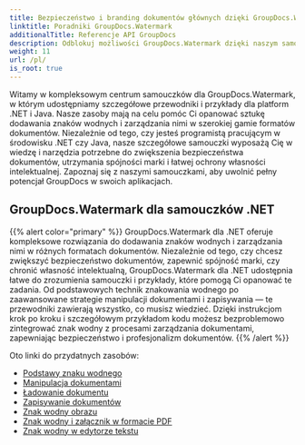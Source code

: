 ```yaml
---
title: Bezpieczeństwo i branding dokumentów głównych dzięki GroupDocs.Watermark
linktitle: Poradniki GroupDocs.Watermark
additionalTitle: Referencje API GroupDocs
description: Odblokuj możliwości GroupDocs.Watermark dzięki naszym samouczkom dotyczącym .NET i Java. Opanuj techniki znakowania wodnego w celu zapewnienia bezpieczeństwa dokumentów i budowania marki.
weight: 11
url: /pl/
is_root: true
---
```


Witamy w kompleksowym centrum samouczków dla GroupDocs.Watermark, w którym udostępniamy szczegółowe przewodniki i przykłady dla platform .NET i Java. Nasze zasoby mają na celu pomóc Ci opanować sztukę dodawania znaków wodnych i zarządzania nimi w szerokiej gamie formatów dokumentów. Niezależnie od tego, czy jesteś programistą pracującym w środowisku .NET czy Java, nasze szczegółowe samouczki wyposażą Cię w wiedzę i narzędzia potrzebne do zwiększenia bezpieczeństwa dokumentów, utrzymania spójności marki i łatwej ochrony własności intelektualnej. Zapoznaj się z naszymi samouczkami, aby uwolnić pełny potencjał GroupDocs w swoich aplikacjach.


## GroupDocs.Watermark dla samouczków .NET
{{% alert color="primary" %}}
GroupDocs.Watermark dla .NET oferuje kompleksowe rozwiązania do dodawania znaków wodnych i zarządzania nimi w różnych formatach dokumentów. Niezależnie od tego, czy chcesz zwiększyć bezpieczeństwo dokumentów, zapewnić spójność marki, czy chronić własność intelektualną, GroupDocs.Watermark dla .NET udostępnia łatwe do zrozumienia samouczki i przykłady, które pomogą Ci opanować te zadania. Od podstawowych technik znakowania wodnego po zaawansowane strategie manipulacji dokumentami i zapisywania — te przewodniki zawierają wszystko, co musisz wiedzieć. Dzięki instrukcjom krok po kroku i szczegółowym przykładom kodu możesz bezproblemowo zintegrować znak wodny z procesami zarządzania dokumentami, zapewniając bezpieczeństwo i profesjonalizm dokumentów.
{{% /alert %}}

Oto linki do przydatnych zasobów:
 
- [Podstawy znaku wodnego](./net/watermarking-basics/)
- [Manipulacja dokumentami](./net/document-manipulation/)
- [Ładowanie dokumentu](./net/document-loadings/)
- [Zapisywanie dokumentów](./net/document-savings/)
- [Znak wodny obrazu](./net/image-watermarkings/)
- [Znak wodny i załącznik w formacie PDF](./net/pdf-watermarking-attachments/)
- [Znak wodny w edytorze tekstu](./net/word-processing-watermarkings/)
